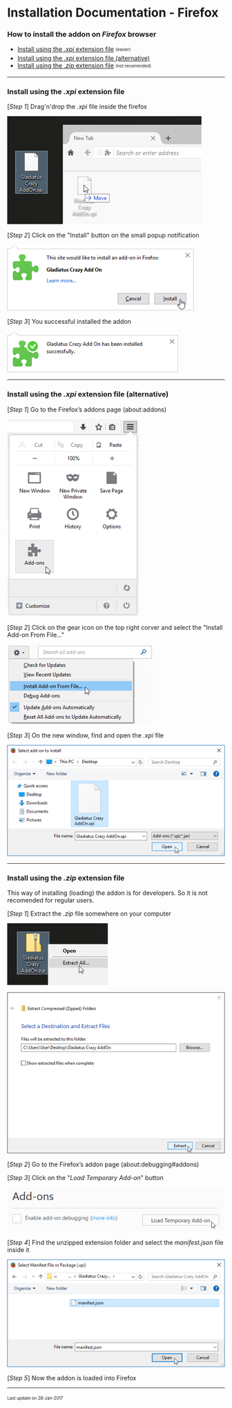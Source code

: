 # Installation Documentation - Firefox

### How to install the addon on *Firefox* browser

- [Install using the *.xpi* extension file](#install-using-the-crx-extension-file) <sub><sup>(easier)</sup></sub>
- [Install using the *.xpi* extension file (alternative)](#install-using-the-crx-extension-file-alternative)
- [Install using the *.zip* extension file](#install-using-the-zip-extension-file-alternative) <sub><sup>(not recomended)</sup></sub>

---

### Install using the *.xpi* extension file

[*Step 1*] Drag'n'drop the *.xpi* file inside the firefox

![firefox-xpi-drag-n-drop-on-firefox](resources/installation/firefox-xpi-drag-n-drop-on-firefox.png)

[*Step 2*] Click on the "Install" button on the small popup notification

![firefox-extension-approve-install](resources/installation/firefox-extension-approve-install.png)

[*Step 3*] You successful installed the addon

![firefox-extension-approved](resources/installation/firefox-extension-approved.png)

---

### Install using the *.xpi* extension file (alternative)
[*Step 1*] Go to the Firefox’s addons page (about:addons)

![firefox-go-to-addons](resources/installation/firefox-go-to-addons.png)

[*Step 2*] Click on the gear icon on the top right corver and select the "Install Add-on From File..."

![firefox-addon-install-from-file](resources/installation/firefox-addon-install-from-file.png)

[*Step 3*] On the new window, find and open the *.xpi* file

![firefox-addon-install-from-file-open](resources/installation/firefox-addon-install-from-file-open.png)

---

### Install using the *.zip* extension file

This way of installing (loading) the addon is for developers. So it is not recomended for regular users.

[*Step 1*] Extract the *.zip* file somewhere on your computer

![extension-zip-extract](resources/installation/extension-zip-extract.png)

![extension-zip-extract-window](resources/installation/extension-zip-extract-window.png)

[*Step 2*] Go to the Firefox’s addon page (about:debugging#addons)

[*Step 3*] Click on the "*Load Temporary Add-on*" button

![firefox-addon-debug-load-temporary-addon](resources/installation/firefox-addon-debug-load-temporary-addon.png)

[*Step 4*] Find the unzipped extension folder and select the *manifest.json* file inside it

![firefox-addon-debug-load-manifest](resources/installation/firefox-addon-debug-load-manifest.png)

[*Step 5*] Now the addon is loaded into Firefox

---

<sub><sup>Last update on 28-Jan-2017</sup></sub>
